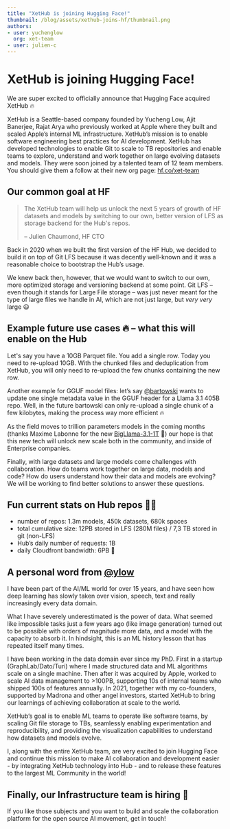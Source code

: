 ```yaml
---
title: "XetHub is joining Hugging Face!"
thumbnail: /blog/assets/xethub-joins-hf/thumbnail.png
authors:
- user: yuchenglow
  org: xet-team
- user: julien-c
---
```


# XetHub is joining Hugging Face!

We are super excited to officially announce that Hugging Face acquired XetHub 🔥

XetHub is a Seattle-based company founded by Yucheng Low, Ajit Banerjee, Rajat Arya who previously worked at Apple where they built and scaled Apple’s internal ML infrastructure. XetHub’s mission is to enable software engineering best practices for AI development. XetHub has developed technologies to enable Git to scale to TB repositories and enable teams to explore, understand and work together on large evolving datasets and models. They were soon joined by a talented team of 12 team members. You should give them a follow at their new org page: [hf.co/xet-team](https://huggingface.co/xet-team)

## Our common goal at HF

> The XetHub team will help us unlock the next 5 years of growth of HF datasets and models by switching to our own, better version of LFS as storage backend for the Hub's repos.
>
> – Julien Chaumond, HF CTO

Back in 2020 when we built the first version of the HF Hub, we decided to build it on top of Git LFS because it was decently well-known and it was a reasonable choice to bootstrap the Hub’s usage.

We knew back then, however, that we would want to switch to our own, more optimized storage and versioning backend at some point. Git LFS – even though it stands for Large File storage – was just never meant for the type of large files we handle in AI, which are not just large, but _very very_ large 😃

## Example future use cases 🔥 – what this will enable on the Hub

Let's say you have a 10GB Parquet file. You add a single row. Today you need to re-upload 10GB. With the chunked files and deduplication from XetHub, you will only need to re-upload the few chunks containing the new row.

Another example for GGUF model files: let’s say [@bartowski](https://huggingface.co/bartowski) wants to update one single metadata value in the GGUF header for a Llama 3.1 405B repo. Well, in the future bartowski can only re-upload a single chunk of a few kilobytes, making the process way more efficient 🔥

As the field moves to trillion parameters models in the coming months (thanks Maxime Labonne for the new [BigLlama-3.1-1T](https://huggingface.co/mlabonne/BigLlama-3.1-1T-Instruct) 🤯) our hope is that this new tech will unlock new scale both in the community, and inside of Enterprise companies.

Finally, with large datasets and large models come challenges with collaboration. How do teams work together on large data, models and code? How do users understand how their data and models are evolving? We will be working to find better solutions to answer these questions.

## Fun current stats on Hub repos 🤯🤯

- number of repos: 1.3m models, 450k datasets, 680k spaces
- total cumulative size: 12PB stored in LFS (280M files) / 7,3 TB stored in git (non-LFS)
- Hub’s daily number of requests: 1B
- daily Cloudfront bandwidth: 6PB 🤯

## A personal word from [@ylow](https://huggingface.co/yuchenglow)

<!-- <i’ll insert a pic of yucheng (hf profile)> -->

I have been part of the AI/ML world for over 15 years, and have seen how deep learning has slowly taken over vision, speech, text and really increasingly every data domain. 

What I have severely underestimated is the power of data. What seemed like impossible tasks just a few years ago (like image generation) turned out to be possible with orders of magnitude more data, and a model with the capacity to absorb it. In hindsight, this is an ML history lesson that has repeated itself many times.

I have been working in the data domain ever since my PhD. First in a startup (GraphLab/Dato/Turi) where I made structured data and ML algorithms scale on a single machine. Then after it was acquired by Apple, worked to scale AI data management to >100PB, supporting 10s of internal teams who shipped 100s of features annually. In 2021, together with my co-founders, supported by Madrona and other angel investors, started XetHub to bring our learnings of achieving collaboration at scale to the world.

XetHub’s goal is to enable ML teams to operate like software teams, by scaling Git file storage to TBs, seamlessly enabling experimentation and reproducibility, and providing the visualization capabilities to understand how datasets and models evolve. 

I, along with the entire XetHub team, are very excited to join Hugging Face and continue this mission to make AI collaboration and development easier - by integrating XetHub technology into Hub - and to release these features to the largest ML Community in the world!

## Finally, our Infrastructure team is hiring 👯

If you like those subjects and you want to build and scale the collaboration platform for the open source AI movement, get in touch!

